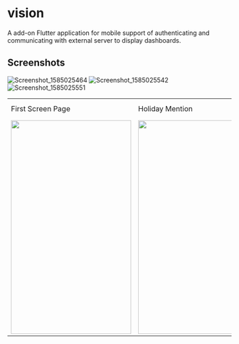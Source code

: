 # vision

A add-on Flutter application for mobile support of authenticating and communicating with external server to display dashboards.

## Screenshots
![Screenshot_1585025464](https://user-images.githubusercontent.com/59519229/77389729-521fd400-6d6a-11ea-89e8-622501daae31.png)
![Screenshot_1585025542](https://user-images.githubusercontent.com/59519229/77389732-52b86a80-6d6a-11ea-9566-d1288ce1c7d8.png)
![Screenshot_1585025551](https://user-images.githubusercontent.com/59519229/77389733-53510100-6d6a-11ea-9c92-84167831f74e.png)

<table>
  <tr>
    <td>First Screen Page</td>
     <td>Holiday Mention</td>
     <td>Present day in purple and selected day in pink</td>
  </tr>
  <tr>
    <td><img src="https://user-images.githubusercontent.com/59519229/77389729-521fd400-6d6a-11ea-89e8-622501daae31.png" width=270 height=480></td>
    <td><img src="https://user-images.githubusercontent.com/59519229/77389732-52b86a80-6d6a-11ea-9566-d1288ce1c7d8.png" width=270 height=480></td>
    <td><img src="https://user-images.githubusercontent.com/59519229/77389733-53510100-6d6a-11ea-9c92-84167831f74e.png" width=270 height=480></td>
  </tr>
 </table>

